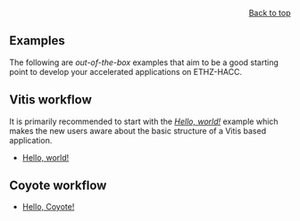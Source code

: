<div id="readme" class="Box-body readme blob js-code-block-container">
<article class="markdown-body entry-content p-3 p-md-6" itemprop="text">
<p align="right">
<a href="https://github.com/fpgasystems/hacc#--heterogenous-accelerated-compute-cluster">Back to top</a>
</p>

# Examples

The following are *out-of-the-box* examples that aim to be a good starting point to develop your accelerated applications on ETHZ-HACC. 

## Vitis workflow
It is primarily recommended to start with the *[Hello, world!](../docs/vocabulary.md#hello-world)* example which makes the new users aware about the basic structure of a Vitis based application. 

* [Hello, world!](./examples-hello-world.md)

## Coyote workflow

* [Hello, Coyote!](./examples-hello-coyote.md)